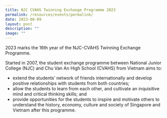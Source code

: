 ```yaml
---
title: NJC CVAHS Twinning Exchange Programme 2023
permalink: /resources/events/permalink/
date: 2023-08-09
layout: post
description: ""
image: ""
---
```

2023 marks the 16th year of the NJC-CVAHS Twinning Exchange Programme.

Started in 2007, the student exchange programme between National Junior College (NJC) and Chu Van An High School (CVAHS) from Vietnam aims to: 
  
*  extend the students’ network of friends internationally and develop positive relationships with students from both countries;  
* allow the students to learn from each other, and cultivate an inquisitive mind and critical thinking skills; and  
* provide opportunities for the students to inspire and motivate others to understand the history, economy, culture and society of Singapore and Vietnam after this programme.